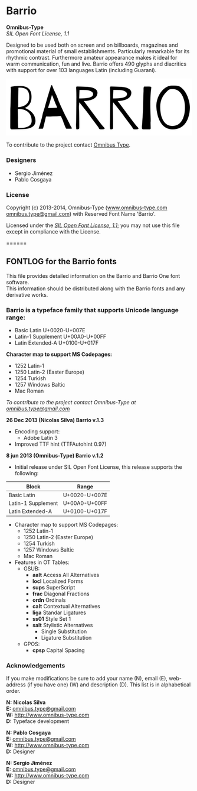 # Barrio

**Omnibus-Type**  
*SIL Open Font License, 1.1*

Designed to be used both on screen and on billboards, magazines and promotional material of small establishments. Particularly remarkable for its rhythmic contrast. Furthermore amateur appearance makes it ideal for warm communication, fun and live. Barrio offers 490 glyphs and diacritics with support for over 103 languages ​​Latin (including Guarani). 

![Sample of Barrio.](Barrio.gif "Barrio")

To contribute to the project contact [Omnibus Type](http://omnibus-type.com/).

### Designers

* Sergio Jiménez
* Pablo Cosgaya

### License

Copyright (c) 2013-2014, Omnibus-Type (www.omnibus-type.com omnibus.type@gmail.com) with Reserved Font Name 'Barrio'.

Licensed under the [*SIL Open Font License, 1.1*](http://scripts.sil.org/OFL); you may not use this file except in compliance with the License.

======
## FONTLOG for the Barrio fonts

This file provides detailed information on the Barrio and Barrio One font software.  
This information should be distributed along with the Barrio fonts and any derivative works.

### Barrio is a typeface family that supports Unicode language range: 

* Basic Latin           U+0020-U+007E
* Latin-1 Supplement    U+00A0-U+00FF
* Latin Extended-A      U+0100-U+017F

**Character map to support MS Codepages:**
* 1252 Latin-1
* 1250 Latin-2 (Easter Europe)
* 1254 Turkish
* 1257 Windows Baltic
* Mac Roman

*To contribute to the project contact Omnibus-Type at omnibus.type@gmail.com*

**26 Dec 2013 (Nicolas Silva) Barrio v.1.3**
- Encoding support:
  - Adobe Latin 3
- Improved TTF hint (TTFAutohint 0.97)

**8 jun 2013 (Omnibus-Type) Barrio v.1.2**
- Initial release under SIL Open Font License, this release supports the following:  

Block              | Range
-------------------|--------------
Basic Latin        | U+0020-U+007E
Latin-1 Supplement | U+00A0-U+00FF
Latin Extended-A   | U+0100-U+017F

 
- Character map to support MS Codepages:  
  - 1252 Latin-1
  - 1250 Latin-2 (Easter Europe)
  - 1254 Turkish
  - 1257 Windows Baltic
  - Mac Roman
- Features in OT Tables:
  - GSUB:
    * **aalt** Access All Alternatives
    * **locl** Localized Forms
    * **sups** SuperScript
    * **frac** Diagonal Fractions
    * **ordn** Ordinals
    * **calt** Contextual Alternatives
    * **liga** Standar Ligatures
    * **ss01** Style Set 1
    * **salt** Stylistic Alternatives
      * Single Substitution
      * Ligature Substitution
  - GPOS:
    * **cpsp** Capital Spacing

### Acknowledgements

If you make modifications be sure to add your name (N), email (E), web-address
(if you have one) (W) and description (D). This list is in alphabetical order.

**N:** **Nicolas Silva**  
**E:** omnibus.type@gmail.com  
**W:** http://www.omnibus-type.com  
**D:** Typeface development  

**N:** **Pablo Cosgaya**  
**E:** omnibus.type@gmail.com  
**W:** http://www.omnibus-type.com  
**D:** Designer

**N:** **Sergio Jiménez**  
**E:** omnibus.type@gmail.com  
**W:** http://www.omnibus-type.com  
**D:** Designer